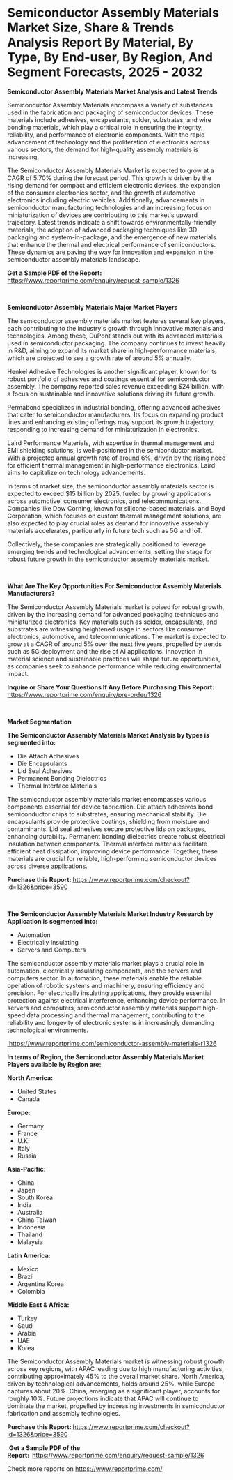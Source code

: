 <p><h1>Semiconductor Assembly Materials Market Size, Share & Trends Analysis Report By Material, By Type, By End-user, By Region, And Segment Forecasts, 2025 - 2032</h1></p><p><strong>Semiconductor Assembly Materials Market Analysis and Latest Trends</strong></p>
<p><p>Semiconductor Assembly Materials encompass a variety of substances used in the fabrication and packaging of semiconductor devices. These materials include adhesives, encapsulants, solder, substrates, and wire bonding materials, which play a critical role in ensuring the integrity, reliability, and performance of electronic components. With the rapid advancement of technology and the proliferation of electronics across various sectors, the demand for high-quality assembly materials is increasing.</p><p>The Semiconductor Assembly Materials Market is expected to grow at a CAGR of 5.70% during the forecast period. This growth is driven by the rising demand for compact and efficient electronic devices, the expansion of the consumer electronics sector, and the growth of automotive electronics including electric vehicles. Additionally, advancements in semiconductor manufacturing technologies and an increasing focus on miniaturization of devices are contributing to this market's upward trajectory. Latest trends indicate a shift towards environmentally-friendly materials, the adoption of advanced packaging techniques like 3D packaging and system-in-package, and the emergence of new materials that enhance the thermal and electrical performance of semiconductors. These dynamics are paving the way for innovation and expansion in the semiconductor assembly materials landscape.</p></p>
<p><strong>Get a Sample PDF of the Report:&nbsp;</strong> <a href="https://www.reportprime.com/enquiry/request-sample/1326?utm_campaign=2518&utm_medium=2&utm_source=Github&utm_content=ia&utm_term=18032025&utm_id=semiconductor-assembly-materials">https://www.reportprime.com/enquiry/request-sample/1326</a></p>
<p>&nbsp;</p>
<p><strong>Semiconductor Assembly Materials Major Market Players</strong></p>
<p><p>The semiconductor assembly materials market features several key players, each contributing to the industry's growth through innovative materials and technologies. Among these, DuPont stands out with its advanced materials used in semiconductor packaging. The company continues to invest heavily in R&D, aiming to expand its market share in high-performance materials, which are projected to see a growth rate of around 5% annually.</p><p>Henkel Adhesive Technologies is another significant player, known for its robust portfolio of adhesives and coatings essential for semiconductor assembly. The company reported sales revenue exceeding $24 billion, with a focus on sustainable and innovative solutions driving its future growth.</p><p>Permabond specializes in industrial bonding, offering advanced adhesives that cater to semiconductor manufacturers. Its focus on expanding product lines and enhancing existing offerings may support its growth trajectory, responding to increasing demand for miniaturization in electronics.</p><p>Laird Performance Materials, with expertise in thermal management and EMI shielding solutions, is well-positioned in the semiconductor market. With a projected annual growth rate of around 6%, driven by the rising need for efficient thermal management in high-performance electronics, Laird aims to capitalize on technology advancements.</p><p>In terms of market size, the semiconductor assembly materials sector is expected to exceed $15 billion by 2025, fueled by growing applications across automotive, consumer electronics, and telecommunications. Companies like Dow Corning, known for silicone-based materials, and Boyd Corporation, which focuses on custom thermal management solutions, are also expected to play crucial roles as demand for innovative assembly materials accelerates, particularly in future tech such as 5G and IoT. </p><p>Collectively, these companies are strategically positioned to leverage emerging trends and technological advancements, setting the stage for robust future growth in the semiconductor assembly materials market.</p></p>
<p>&nbsp;</p>
<p><strong>What Are The Key Opportunities For Semiconductor Assembly Materials Manufacturers?</strong></p>
<p><p>The Semiconductor Assembly Materials market is poised for robust growth, driven by the increasing demand for advanced packaging techniques and miniaturized electronics. Key materials such as solder, encapsulants, and substrates are witnessing heightened usage in sectors like consumer electronics, automotive, and telecommunications. The market is expected to grow at a CAGR of around 5% over the next five years, propelled by trends such as 5G deployment and the rise of AI applications. Innovation in material science and sustainable practices will shape future opportunities, as companies seek to enhance performance while reducing environmental impact.</p></p>
<p><strong>Inquire or Share Your Questions If Any Before Purchasing This Report:</strong> <a href="https://www.reportprime.com/enquiry/pre-order/1326?utm_campaign=2518&utm_medium=2&utm_source=Github&utm_content=ia&utm_term=18032025&utm_id=semiconductor-assembly-materials">https://www.reportprime.com/enquiry/pre-order/1326</a></p>
<p>&nbsp;</p>
<p><strong>Market Segmentation</strong></p>
<p><strong>The Semiconductor Assembly Materials Market Analysis by types is segmented into:</strong></p>
<p><ul><li>Die Attach Adhesives</li><li>Die Encapsulants</li><li>Lid Seal Adhesives</li><li>Permanent Bonding Dielectrics</li><li>Thermal Interface Materials</li></ul></p>
<p><p>The semiconductor assembly materials market encompasses various components essential for device fabrication. Die attach adhesives bond semiconductor chips to substrates, ensuring mechanical stability. Die encapsulants provide protective coatings, shielding from moisture and contaminants. Lid seal adhesives secure protective lids on packages, enhancing durability. Permanent bonding dielectrics create robust electrical insulation between components. Thermal interface materials facilitate efficient heat dissipation, improving device performance. Together, these materials are crucial for reliable, high-performing semiconductor devices across diverse applications.</p></p>
<p><strong>Purchase this Report:&nbsp;</strong><a href="https://www.reportprime.com/checkout?id=1326&price=3590&utm_campaign=2518&utm_medium=2&utm_source=Github&utm_content=ia&utm_term=18032025&utm_id=semiconductor-assembly-materials">https://www.reportprime.com/checkout?id=1326&price=3590</a></p>
<p>&nbsp;</p>
<p><strong>The Semiconductor Assembly Materials Market Industry Research by Application is segmented into:</strong></p>
<p><ul><li>Automation</li><li>Electrically Insulating</li><li>Servers and Computers</li></ul></p>
<p><p>The semiconductor assembly materials market plays a crucial role in automation, electrically insulating components, and the servers and computers sector. In automation, these materials enable the reliable operation of robotic systems and machinery, ensuring efficiency and precision. For electrically insulating applications, they provide essential protection against electrical interference, enhancing device performance. In servers and computers, semiconductor assembly materials support high-speed data processing and thermal management, contributing to the reliability and longevity of electronic systems in increasingly demanding technological environments.</p></p>
<p><a href="https://www.reportprime.com/semiconductor-assembly-materials-r1326?utm_campaign=2518&utm_medium=2&utm_source=Github&utm_content=ia&utm_term=18032025&utm_id=semiconductor-assembly-materials">&nbsp;https://www.reportprime.com/semiconductor-assembly-materials-r1326</a></p>
<p><strong>In terms of Region, the Semiconductor Assembly Materials Market Players available by Region are:</strong></p>
<p>
    <p> <strong> North America: </strong>
        <ul>
            <li>United States</li>
            <li>Canada</li>
        </ul>
        </p> 
    <p> <strong> Europe: </strong>
        <ul>
            <li>Germany</li>
            <li>France</li>
            <li>U.K.</li>
            <li>Italy</li>
            <li>Russia</li>
        </ul>
        </p> 
    <p> <strong> Asia-Pacific: </strong>
        <ul>
            <li>China</li>
            <li>Japan</li>
            <li>South Korea</li>
            <li>India</li>
            <li>Australia</li>
            <li>China Taiwan</li>
            <li>Indonesia</li>
            <li>Thailand</li>
            <li>Malaysia</li>
        </ul>
        </p> 
    <p> <strong> Latin America: </strong>
        <ul>
            <li>Mexico</li>
            <li>Brazil</li>
            <li>Argentina Korea</li>
            <li>Colombia</li>
        </ul>
        </p> 
    <p> <strong> Middle East & Africa: </strong>
        <ul>
            <li>Turkey</li>
            <li>Saudi</li>
            <li>Arabia</li>
            <li>UAE</li>
            <li>Korea</li>
        </ul>
    </p>
    </p>
<p><p>The Semiconductor Assembly Materials market is witnessing robust growth across key regions, with APAC leading due to high manufacturing activities, contributing approximately 45% to the overall market share. North America, driven by technological advancements, holds around 25%, while Europe captures about 20%. China, emerging as a significant player, accounts for roughly 10%. Future projections indicate that APAC will continue to dominate the market, propelled by increasing investments in semiconductor fabrication and assembly technologies.</p></p>
<p><strong>Purchase this Report: </strong><a href="https://www.reportprime.com/checkout?id=1326&price=3590&utm_campaign=2518&utm_medium=2&utm_source=Github&utm_content=ia&utm_term=18032025&utm_id=semiconductor-assembly-materials">https://www.reportprime.com/checkout?id=1326&price=3590</a></p>
<p>&nbsp;<strong>Get a Sample PDF of the Report:&nbsp;&nbsp;</strong><a href="https://www.reportprime.com/enquiry/request-sample/1326?utm_campaign=2518&utm_medium=2&utm_source=Github&utm_content=ia&utm_term=18032025&utm_id=semiconductor-assembly-materials">https://www.reportprime.com/enquiry/request-sample/1326</a></p>
<p><strong></strong></p>
<p>Check more reports on <a href="https://www.reportprime.com/?utm_campaign=2518&utm_medium=2&utm_source=Github&utm_content=ia&utm_term=18032025&utm_id=semiconductor-assembly-materials">https://www.reportprime.com/</a></p>